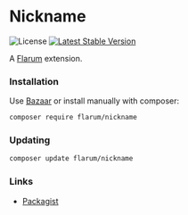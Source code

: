 # Nickname

![License](https://img.shields.io/badge/license-MIT-blue.svg) [![Latest Stable Version](https://img.shields.io/packagist/v/flarum/nickname.svg)](https://packagist.org/packages/flarum/nickname)

A [Flarum](http://flarum.org) extension. 

### Installation

Use [Bazaar](https://discuss.flarum.org/d/5151-flagrow-bazaar-the-extension-marketplace) or install manually with composer:

```sh
composer require flarum/nickname
```

### Updating

```sh
composer update flarum/nickname
```

### Links

- [Packagist](https://packagist.org/packages/flarum/nickname)

